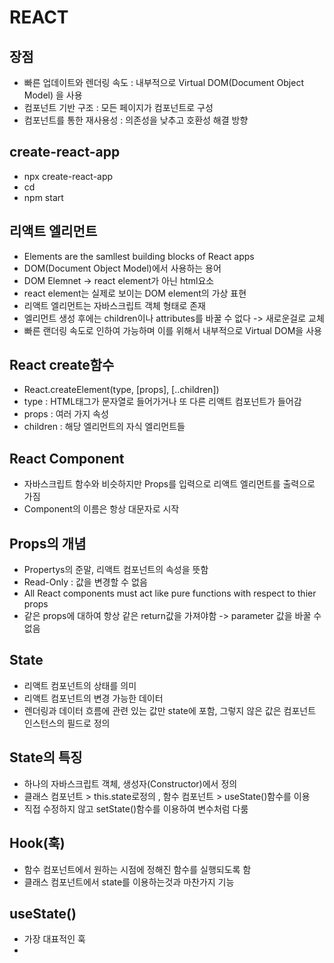 # REACT

## 장점
- 빠른 업데이트와 렌더링 속도 : 내부적으로 Virtual DOM(Document Object Model) 을 사용
- 컴포넌트 기반 구조 : 모든 페이지가 컴포넌트로 구성
- 컴포넌트를 통한 재사용성 : 의존성을 낮추고 호환성 해결 방향

## create-react-app
 - npx create-react-app <your-project-name>
 - cd <your-project-name>
 - npm start

## 리액트 엘리먼트
 - Elements are the samllest building blocks of React apps
 - DOM(Document Object Model)에서 사용하는 용어
 - DOM Elemnet -> react element가 아닌 html요소
 - react element는 실제로 보이는 DOM element의 가상 표현
 - 리액트 엘리먼트는 자바스크립트 객체 형태로 존재
 - 엘리먼트 생성 후에는 children이나 attributes를 바꿀 수 없다 -> 새로운걸로 교체
 - 빠른 랜더링 속도로 인하여 가능하며 이를 위해서 내부적으로 Virtual DOM을 사용

## React create함수
 - React.createElement(type, [props], [..children])
 - type : HTML태그가 문자열로 들어가거나 또 다른 리액트 컴포넌트가 들어감
 - props : 여러 가지 속성
 - children : 해당 엘리먼트의 자식 엘리먼트들

## React Component
 - 자바스크립트 함수와 비슷하지만 Props를 입력으로 리액트 엘리먼트를 출력으로 가짐
 - Component의 이름은 항상 대문자로 시작

## Props의 개념
 - Propertys의 준말, 리액트 컴포넌트의 속성을 뜻함
 - Read-Only : 값을 변경할 수 없음
 - All React components must act like pure functions with respect to thier props
 - 같은 props에 대하여 항상 같은 return값을 가져야함 -> parameter 값을 바꿀 수 없음

## State
 - 리액트 컴포넌트의 상태를 의미
 - 리액트 컴포넌트의 변경 가능한 데이터
 - 렌더링과 데이터 흐름에 관련 있는 값만 state에 포함, 그렇지 않은 값은 컴포넌트 인스턴스의 필드로 정의

## State의 특징
 - 하나의 자바스크립트 객체, 생성자(Constructor)에서 정의
 - 클래스 컴포넌트 > this.state로정의 , 함수 컴포넌트 > useState()함수를 이용
 - 직접 수정하지 않고 setState()함수를 이용하여 변수처럼 다룸

## Hook(훅)
 - 함수 컴포넌트에서 원하는 시점에 정해진 함수를 실행되도록 함
 - 클래스 컴포넌트에서 state를 이용하는것과 마찬가지 기능

## useState()
 - 가장 대표적인 훅
 - 